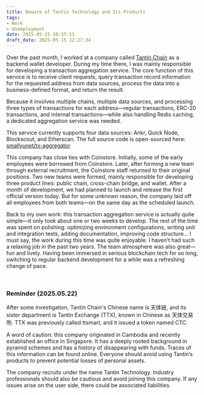 ```yaml
---
title: Beware of Tantin Technology and Its Products
tags: 
- Work
- Unemployment
date: 2025-05-15 20:37:11
draft_date: 2025-05-15 12:27:34
---
```



Over the past month, I worked at a company called [Tantin Chain](https://www.tantin.com/) as a backend wallet developer. During my time there, I was mainly responsible for developing a transaction aggregation service. The core function of this service is to receive client requests, query transaction record information for the requested address from data sources, process the data into a business-defined format, and return the result. 

Because it involves multiple chains, multiple data sources, and processing three types of transactions for each address—regular transactions, ERC-20 transactions, and internal transactions—while also handling Redis caching, a dedicated aggregation service was needed. 

This service currently supports four data sources: Ankr, Quick Node, Blockscout, and Etherscan. The full source code is open-sourced here: [smallyunet/tx-aggregator](https://github.com/smallyunet/tx-aggregator)

This company has close ties with Coinstore. Initially, some of the early employees were borrowed from Coinstore. Later, after forming a new team through external recruitment, the Coinstore staff returned to their original positions. Two new teams were formed, mainly responsible for developing three product lines: public chain, cross-chain bridge, and wallet. After a month of development, we had planned to launch and release the first official version today. But for some unknown reason, the company laid off all employees from both teams—on the same day as the scheduled launch.

Back to my own work: this transaction aggregation service is actually quite simple—it only took about one or two weeks to develop. The rest of the time was spent on polishing: optimizing environment configurations, writing unit and integration tests, adding documentation, improving code structure... I must say, the work during this time was quite enjoyable. I haven’t had such a relaxing job in the past two years. The team atmosphere was also great—fun and lively. Having been immersed in serious blockchain tech for so long, switching to regular backend development for a while was a refreshing change of pace.

<br>

### Reminder (2025.05.22)

After some investigation, Tantin Chain's Chinese name is 天体链, and its sister department is Tantin Exchange (TTX), known in Chinese as 天体交易所. TTX was previously called ttsmart, and it issued a token named CTC.

A word of caution: this company originated in Cambodia and recently established an office in Singapore. It has a deeply rooted background in pyramid schemes and has a history of disappearing with funds. Traces of this information can be found online. Everyone should avoid using Tantin’s products to prevent potential losses of personal assets. 

The company recruits under the name Tantin Technology. Industry professionals should also be cautious and avoid joining this company. If any issues arise on the user side, there could be associated liabilities.
